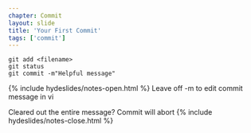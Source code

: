 ```yaml
---
chapter: Commit
layout: slide
title: 'Your First Commit'
tags: ['commit']
---
```


	git add <filename>
	git status
	git commit -m"Helpful message"

{% include hydeslides/notes-open.html %}
Leave off -m to edit commit message in vi

Cleared out the entire message? Commit will abort
{% include hydeslides/notes-close.html %}